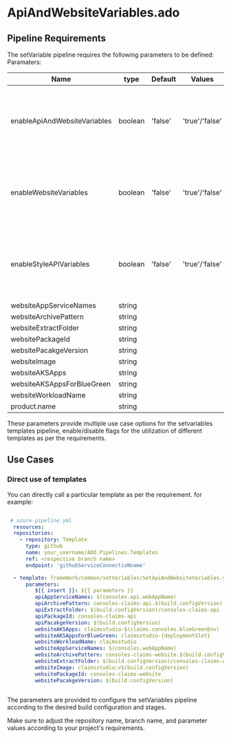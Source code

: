 # ApiAndWebsiteVariables.ado


## Pipeline Requirements

The setVariable pipeline requires the following parameters to be defined:
Paramaters:


| Name  | type | Default | Values | Opional/Required | Comments |
| ------------- | ------------- | ------------- | ------------- | ------------- | ------------- |
| enableApiAndWebsiteVariables | boolean | 'false' | 'true'/'false' | Required | This is a Boolean value to define whether to use this template or not  |
| enableWebsiteVariables | boolean | 'false' | 'true'/'false' | Required | This is a Boolean value to define whether to use this template or not  |
| enableStyleAPIVariables  | boolean | 'false' | 'true'/'false' | Required | This is a Boolean value to define whether to use this template or not  |
| websiteAppServiceNames | string | | | Optional | |
| websiteArchivePattern | string | | | Optional | |
| websiteExtractFolder | string | | | Optional | |
| websitePackageId | string | | | Optional | |
| websitePacakgeVersion | string | | | Optional | |
| websiteImage | string | | | Optional | |
| websiteAKSApps | string | | | Optional | |
| websiteAKSAppsForBlueGreen | string | | | Optional | |
| websiteWorkloadName | string | | | Optional | |
| product.name | string | | | Required | |

  These parameters provide multiple use case options for the setvariables templates pipeline, enable/disable flags for the utilization of different templates as per the requirements.


## Use Cases



### Direct use of templates

You can directly call a particular template as per the requirement. for example: 

```yaml

 # azure-pipeline.yml
  resources:
  repositories:
    - repository: Template
      type: github
      name: your_username/ADO.Pipelines.Templates
      ref: <respective branch name>
      endpoint: 'githubServiceConnectioNname'

  - template: frameWork/common/setVariables/SetApiAndWebsiteVariables.yml@Template
      parameters:
         ${{ insert }}: ${{ parameters }}
         apiAppServiceNames: $(consoles.api.webAppName)
         apiArchivePattern: consoles-claims-api.$(build.configVersion).*
         apiExtractFolder: $(build.configVersion)/consoles-claims-api
         apiPackageId: consoles-claims-api
         apiPacakgeVersion: $(build.configVersion)
         websiteAKSApps: claimsstudio-$(claims.consoles.blueGreenEnv)
         websiteAKSAppsForBlueGreen: claimsstudio-{deploymentSlot}
         websiteWorkloadName: claimsstudio
         websiteAppServiceNames: $(consoles.webAppName)
         websiteArchivePattern: consoles-claims-website.$(build.configVersion).*
         websiteExtractFolder: $(build.configVersion)/consoles-claims-website
         websiteImage: claimsstudio:v$(build.configVersion)
         websitePackageId: consoles-claims-website
         websitePacakgeVersion: $(build.configVersion)



  ```

The parameters are provided to configure the setVariables pipeline according to the desired build configuration and stages.

Make sure to adjust the repository name, branch name, and parameter values according to your project's requirements.

